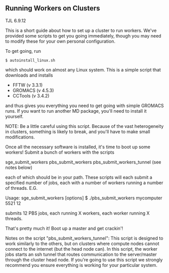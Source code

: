 Running Workers on Clusters
---------------------------

TJL 6.9.12


This is a short guide about how to set up a cluster to run workers. We've
provided some scripts to get you going immediately, though you may need
to modify these for your own personal configuration.

To get going, run

    $ autoinstall_linux.sh

which should work on almost any Linux system. This is a simple script
that downloads and installs

+ FFTW    (v 3.3.1)
+ GROMACS (v 4.5.3)
+ CCTools (v 3.4.2)

and thus gives you everything you need to get going with simple GROMACS
runs. If you want to run another MD package, you'll need to install it
yourself.

NOTE: Be a little careful using this script. Because of the vast
heterogeneity in clusters, something is likely to break, and you'll have
to make small modifications.

Once all the necessary software is installed, it's time to boot up some
workers! Submit a bunch of workers with the scripts

  sge_submit_workers
  pbs_submit_workers
  pbs_submit_workers_tunnel (see notes below)

each of which should be in your path. These scripts will each submit a
specified number of jobs, each with a number of workers running a number
of threads. E.G.

  Usage: sge_submit_workers [options] <servername> <port> <num-workers>
  $ ./pbs_submit_workers mycomputer 5521 12

submits 12 PBS jobs, each running X workers, each worker running X threads.

That's pretty much it! Boot up a master and get crackin'!

Notes on the script "pbs_submit_workers_tunnel":
This script is designed to work similarly to the others, but on clusters
where compute nodes cannot connect to the internet (but the head node can).
In this script, the worker jobs starts an ssh tunnel that routes communication
to the server/master through the cluster head node. If you're going to use
this script we strongly recommend you ensure everything is working for your
particular system.

